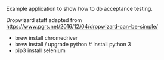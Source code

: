 Example application to show how to do acceptance testing.

Dropwizard stuff adapted from https://www.pgrs.net/2016/12/04/dropwizard-can-be-simple/

* brew install chromedriver
* brew install / upgrade python # install python 3
* pip3 install selenium

